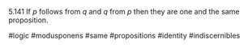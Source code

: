 5.141 If $p$ follows from $q$ and $q$ from $p$ then they are one and the same proposition.

#logic #modusponens #same #propositions #identity #indiscernibles 